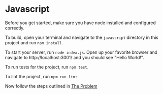 # Javascript

Before you get started, make sure you have node installed and configured correctly. 

To build, open your terminal and navigate to the `javascript` directory in this project and run `npm install`.

To start your server, run `node index.js`.  Open up your favorite browser and navigate to http://localhost:3001/ and you should see "Hello World!".

To run tests for the project, run `npm test`.

To lint the project, run `npm run lint`

Now follow the steps outlined in [The Problem](https://github.com/hinge-health/interviews-services#the-problem)
